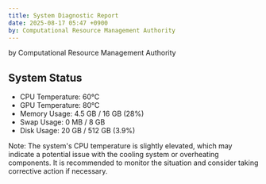 ```yaml
---
title: System Diagnostic Report
date: 2025-08-17 05:47 +0900
by: Computational Resource Management Authority
---
```

by Computational Resource Management Authority

## System Status

- CPU Temperature: 60°C
- GPU Temperature: 80°C
- Memory Usage: 4.5 GB / 16 GB (28%)
- Swap Usage: 0 MB / 8 GB
- Disk Usage: 20 GB / 512 GB (3.9%)

Note: The system's CPU temperature is slightly elevated, which may indicate a potential issue with the cooling system or overheating components. It is recommended to monitor the situation and consider taking corrective action if necessary.
